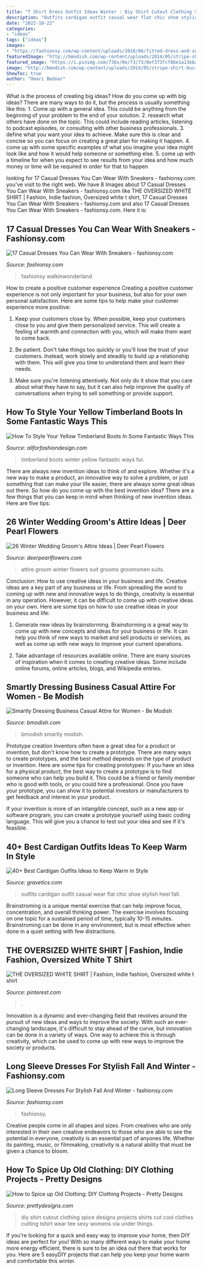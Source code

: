 ```yaml
---
title: "T Shirt Dress Outfit Ideas Winter : Diy Shirt Cutout Clothing Spice Designs Projects Shirts Cut Cool Clothes Cutting Tshirt Wear Tee Sexy Womens Via Under Things"
description: "Outfits cardigan outfit casual wear flat chic shoe stylish heel fall"
date: "2022-10-22"
categories:
- "ideas"
tags: ["ideas"]
images:
- "https://fashionsy.com/wp-content/uploads/2016/06/fitted-dress-and-sneakers.jpg"
featuredImage: "http://bmodish.com/wp-content/uploads/2014/05/stripe-shirt-business-casual-bmodish.jpg"
featured_image: "https://i.pinimg.com/736x/0e/f3/73/0ef373fcf8be1a13eba01293d0e234c5--skirt-leggings-white-outfits.jpg"
image: "http://bmodish.com/wp-content/uploads/2014/05/stripe-shirt-business-casual-bmodish.jpg"
ShowToc: true
author: "Omari Bednar"
---
```



What is the process of creating big ideas?
How do you come up with big ideas? There are many ways to do it, but the process is usually something like this: 1. Come up with a general idea. This could be anything from the beginning of your problem to the end of your solution. 2. research what others have done on the topic. This could include reading articles, listening to podcast episodes, or consulting with other business professionals. 3. define what you want your idea to achieve. Make sure this is clear and concise so you can focus on creating a great plan for making it happen. 4. come up with some specific examples of what you imagine your idea might look like and how it would help someone or something else. 5. come up with a timeline for when you expect to see results from your idea and how much money or time will be required in order for that to happen 
	

		
looking for 17 Casual Dresses You Can Wear With Sneakers - fashionsy.com you've visit to the right web. We have 8 Images about 17 Casual Dresses You Can Wear With Sneakers - fashionsy.com like THE OVERSIZED WHITE SHIRT | Fashion, Indie fashion, Oversized white t shirt, 17 Casual Dresses You Can Wear With Sneakers - fashionsy.com and also 17 Casual Dresses You Can Wear With Sneakers - fashionsy.com. Here it is:
		
    
## 17 Casual Dresses You Can Wear With Sneakers - Fashionsy.com

<img loading=lazy src="https://fashionsy.com/wp-content/uploads/2016/06/fitted-dress-and-sneakers.jpg" onerror="this.onerror=null;this.src='https://tse3.mm.bing.net/th?id=OIP.-i_Apprjf8sMtmynSIqOkAHaLH&amp;pid=15.1';" alt="17 Casual Dresses You Can Wear With Sneakers - fashionsy.com">

_Source: fashionsy.com_

>fashionsy walkinwonderland. 

	

How to create a positive customer experience
Creating a positive customer experience is not only important for your business, but also for your own personal satisfaction. Here are some tips to help make your customer experience more positive:
1. Keep your customers close by. When possible, keep your customers close to you and give them personalized service. This will create a feeling of warmth and connection with you, which will make them want to come back.

2. Be patient. Don't take things too quickly or you'll lose the trust of your customers. Instead, work slowly and steadily to build up a relationship with them. This will give you time to understand them and learn their needs.

3. Make sure you're listening attentively. Not only do it show that you care about what they have to say, but it can also help improve the quality of conversations when trying to sell something or provide support.

    
## How To Style Your Yellow Timberland Boots In Some Fantastic Ways This

<img loading=lazy src="https://allforfashiondesign.com/wp-content/uploads/2017/12/AA8A2254-600x900.jpg" onerror="this.onerror=null;this.src='https://tse2.mm.bing.net/th?id=OIP.9frz4Ww7DsoLpfp035Og5QHaLH&amp;pid=15.1';" alt="How To Style Your Yellow Timberland Boots In Some Fantastic Ways This">

_Source: allforfashiondesign.com_

>timberland boots winter yellow fantastic ways fur. 

	

There are always new invention ideas to think of and explore. Whether it's a new way to make a product, an innovative way to solve a problem, or just something that can make your life easier, there are always some great ideas out there. So how do you come up with the best invention idea? There are a few things that you can keep in mind when thinking of new invention ideas. Here are five tips: 

    
## 26 Winter Wedding Groom&#039;s Attire Ideas | Deer Pearl Flowers

<img loading=lazy src="http://www.deerpearlflowers.com/wp-content/uploads/2015/09/Winter-Wedding-Grooms-Attire-Ideas-15.jpg" onerror="this.onerror=null;this.src='https://tse2.mm.bing.net/th?id=OIP.NYaziZsHoJGNWsYiOuP4ggHaLH&amp;pid=15.1';" alt="26 Winter Wedding Groom&#039;s Attire Ideas | Deer Pearl Flowers">

_Source: deerpearlflowers.com_

>attire groom winter flowers suit grooms groomsmen suits. 

	

Conclusion: How to use creative ideas in your business and life.
Creative ideas are a key part of any business or life. From spreading the word to coming up with new and innovative ways to do things, creativity is essential in any operation. However, it can be difficult to come up with creative ideas on your own. Here are some tips on how to use creative ideas in your business and life: 
1) Generate new ideas by brainstorming. Brainstorming is a great way to come up with new concepts and ideas for your business or life. It can help you think of new ways to market and sell products or services, as well as come up with new ways to improve your current operations. 

2) Take advantage of resources available online. There are many sources of inspiration when it comes to creating creative ideas. Some include online forums, online articles, blogs, and Wikipedia entries.

    
## Smartly Dressing Business Casual Attire For Women - Be Modish

<img loading=lazy src="http://bmodish.com/wp-content/uploads/2014/05/stripe-shirt-business-casual-bmodish.jpg" onerror="this.onerror=null;this.src='https://tse1.mm.bing.net/th?id=OIP.uSM04jNKm5dadWY0_HB22AHaK3&amp;pid=15.1';" alt="Smartly Dressing Business Casual Attire for Women - Be Modish">

_Source: bmodish.com_

>bmodish smartly modish. 

	

Prototype creation
Inventors often have a great idea for a product or invention, but don't know how to create a prototype. There are many ways to create prototypes, and the best method depends on the type of product or invention. Here are some tips for creating prototypes:
If you have an idea for a physical product, the best way to create a prototype is to find someone who can help you build it. This could be a friend or family member who is good with tools, or you could hire a professional. Once you have your prototype, you can show it to potential investors or manufacturers to get feedback and interest in your product.

If your invention is more of an intangible concept, such as a new app or software program, you can create a prototype yourself using basic coding language. This will give you a chance to test out your idea and see if it's feasible.

    
## 40+ Best Cardigan Outfits Ideas To Keep Warm In Style

<img loading=lazy src="https://www.gravetics.com/wp-content/uploads/2017/10/Stylish-Chic-Long-Cardigan-Outfit.jpg" onerror="this.onerror=null;this.src='https://tse3.mm.bing.net/th?id=OIP.MYFIl9drTz4D3QbOxn29ZAHaU_&amp;pid=15.1';" alt="40+ Best Cardigan Outfits Ideas to Keep Warm in Style">

_Source: gravetics.com_

>outfits cardigan outfit casual wear flat chic shoe stylish heel fall. 

	

Brainstroming is a unique mental exercise that can help improve focus, concentration, and overall thinking power. The exercise involves focusing on one topic for a sustained period of time, typically 10-15 minutes. Brainstroming can be done in any environment, but is most effective when done in a quiet setting with few distractions.

    
## THE OVERSIZED WHITE SHIRT | Fashion, Indie Fashion, Oversized White T Shirt

<img loading=lazy src="https://i.pinimg.com/736x/0e/f3/73/0ef373fcf8be1a13eba01293d0e234c5--skirt-leggings-white-outfits.jpg" onerror="this.onerror=null;this.src='https://tse4.mm.bing.net/th?id=OIP.ezGiqMT_yEWV2WvR8RU2ogHaLH&amp;pid=15.1';" alt="THE OVERSIZED WHITE SHIRT | Fashion, Indie fashion, Oversized white t shirt">

_Source: pinterest.com_

>. 

	

Innovation is a dynamic and ever-changing field that revolves around the pursuit of new ideas and ways to improve the society. With such an ever-changing landscape, it's difficult to stay ahead of the curve, but innovation can be done in a variety of ways. One way to achieve this is through creativity, which can be used to come up with new ways to improve the society or products.

    
## Long Sleeve Dresses For Stylish Fall And Winter - Fashionsy.com

<img loading=lazy src="https://fashionsy.com/wp-content/uploads/2014/10/c2-purple-violet-ponte-midi-full-skirt-long-sleeve-dress-isaac-mizrahi-olive-quilted-barbour-jacket-wide-woven-waist-belt-pointe.jpg" onerror="this.onerror=null;this.src='https://tse3.mm.bing.net/th?id=OIP.n4A41ehUTtG1vQeu2qhxTwHaLO&amp;pid=15.1';" alt="Long Sleeve Dresses For Stylish Fall And Winter - fashionsy.com">

_Source: fashionsy.com_

>fashionsy. 

	

Creative people come in all shapes and sizes. From creatives who are only interested in their own creative endeavors to those who are able to see the potential in everyone, creativity is an essential part of anyones life. Whether its painting, music, or filmmaking, creativity is a natural ability that must be given a chance to bloom.

    
## How To Spice Up Old Clothing: DIY Clothing Projects - Pretty Designs

<img loading=lazy src="http://www.prettydesigns.com/wp-content/uploads/2014/05/Cutout-T-shirt.jpg" onerror="this.onerror=null;this.src='https://tse1.mm.bing.net/th?id=OIP.2_REjFjFZpT5rQQK8TqlrAHaLX&amp;pid=15.1';" alt="How to Spice up Old Clothing: DIY Clothing Projects - Pretty Designs">

_Source: prettydesigns.com_

>diy shirt cutout clothing spice designs projects shirts cut cool clothes cutting tshirt wear tee sexy womens via under things. 

	

If you're looking for a quick and easy way to improve your home, then DIY ideas are perfect for you! With so many different ways to make your home more energy efficient, there is sure to be an idea out there that works for you. Here are 5 easyDIY projects that can help you keep your home warm and comfortable this winter.

